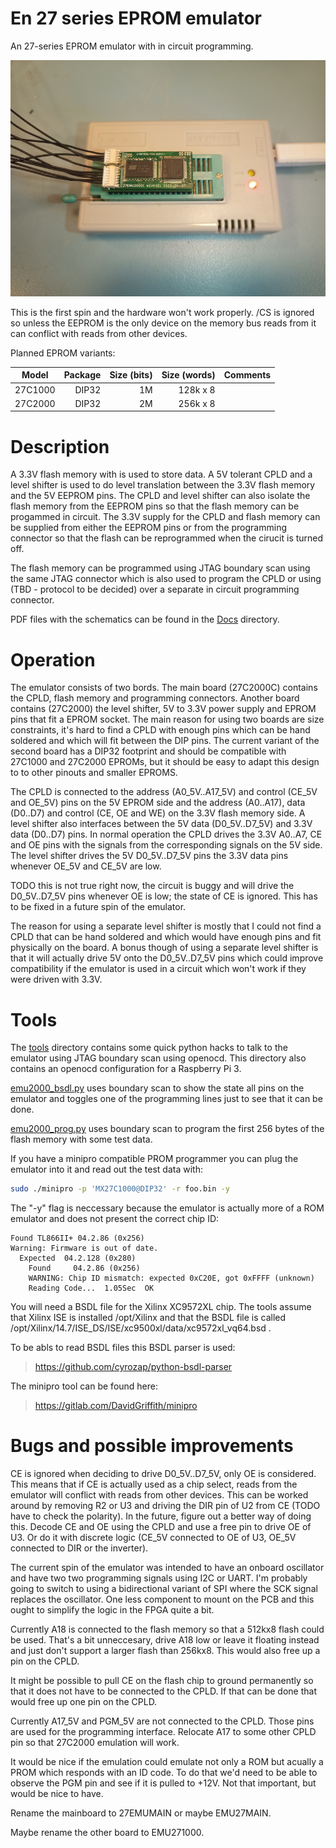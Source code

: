 # En 27 series EPROM emulator

An 27-series EPROM emulator with in circuit programming.

![emu27 connected to a program programmer](Docs/images/emu27.jpg)

This is the first spin and the hardware won't work properly.  /CS is
ignored so unless the EEPROM is the only device on the memory bus
reads from it can conflict with reads from other devices.

Planned EPROM variants:

| Model       | Package | Size (bits) | Size (words) | Comments		|
| ----------- | ------: | ----------: | -----------: | ----------------	|
| 27C1000     |   DIP32 |          1M |     128k x 8 |                  |
| 27C2000     |   DIP32 |          2M |     256k x 8 |                  |

# Description

A 3.3V flash memory with is used to store data.  A 5V tolerant CPLD
and a level shifter is used to do level translation between the 3.3V
flash memory and the 5V EEPROM pins.  The CPLD and level shifter can
also isolate the flash memory from the EEPROM pins so that the flash
memory can be progammed in circuit.  The 3.3V supply for the CPLD and
flash memory can be supplied from either the EEPROM pins or from the
programming connector so that the flash can be reprogrammed when the
cirucit is turned off.

The flash memory can be programmed using JTAG boundary scan using the
same JTAG connector which is also used to program the CPLD or using
(TBD - protocol to be decided) over a separate in circuit programming
connector.

PDF files with the schematics can be found in the [Docs](Docs)
directory.

# Operation

The emulator consists of two bords.  The main board (27C2000C)
contains the CPLD, flash memory and programming connectors.  Another
board contains (27C2000) the level shifter, 5V to 3.3V power supply
and EPROM pins that fit a EPROM socket.  The main reason for using two
boards are size constraints, it's hard to find a CPLD with enough pins
which can be hand soldered and which will fit between the DIP pins.
The current variant of the second board has a DIP32 footprint and
should be compatible with 27C1000 and 27C2000 EPROMs, but it should be
easy to adapt this design to to other pinouts and smaller EPROMS.

The CPLD is connected to the address (A0_5V..A17_5V) and control
(CE_5V and OE_5V) pins on the 5V EPROM side and the address (A0..A17),
data (D0..D7) and control (CE, OE and WE) on the 3.3V flash memory
side.  A level shifter also interfaces between the 5V data
(D0_5V..D7_5V) and 3.3V data (D0..D7) pins.  In normal operation the
CPLD drives the 3.3V A0..A7, CE and OE pins with the signals from the
corresponding signals on the 5V side.  The level shifter drives the 5V
D0_5V..D7_5V pins the 3.3V data pins whenever OE_5V and CE_5V are low.

TODO this is not true right now, the circuit is buggy and will drive
the D0_5V..D7_5V pins whenever OE is low; the state of CE is ignored.
This has to be fixed in a future spin of the emulator.

The reason for using a separate level shifter is mostly that I could
not find a CPLD that can be hand soldered and which would have enough
pins and fit physically on the board.  A bonus though of using a
separate level shifter is that it will actually drive 5V onto the
D0_5V..D7_5V pins which could improve compatibility if the emulator is
used in a circuit which won't work if they were driven with 3.3V.

# Tools

The [tools](tools) directory contains some quick python hacks to talk
to the emulator using JTAG boundary scan using openocd.  This
directory also contains an openocd configuration for a Raspberry Pi 3.

[emu2000_bsdl.py](tools/emu2000_bsdl.py) uses boundary scan to show
the state all pins on the emulator and toggles one of the programming
lines just to see that it can be done.

[emu2000_prog.py](tools/emu2000_prog.py) uses boundary scan to program
the first 256 bytes of the flash memory with some test data.

If you have a minipro compatible PROM programmer you can plug the
emulator into it and read out the test data with:

```bash
sudo ./minipro -p 'MX27C1000@DIP32' -r foo.bin -y
```

The "-y" flag is neccessary because the emulator is actually more of a
ROM emulator and does not present the correct chip ID:

```
Found TL866II+ 04.2.86 (0x256)
Warning: Firmware is out of date.
  Expected  04.2.128 (0x280)
    Found     04.2.86 (0x256)
    WARNING: Chip ID mismatch: expected 0xC20E, got 0xFFFF (unknown)
    Reading Code...  1.05Sec  OK
```

You will need a BSDL file for the Xilinx XC9572XL chip.  The tools
assume that Xilinx ISE is installed /opt/Xilinx and that the BSDL file
is called /opt/Xilinx/14.7/ISE_DS/ISE/xc9500xl/data/xc9572xl_vq64.bsd .

To be abls to read BSDL files this BSDL parser is used:

> https://github.com/cyrozap/python-bsdl-parser

The minipro tool can be found here:

> https://gitlab.com/DavidGriffith/minipro

# Bugs and possible improvements

CE is ignored when deciding to drive D0_5V..D7_5V, only OE is
considered.  This means that if CE is actually used as a chip select,
reads from the emulator will conflict with reads from other devices.
This can be worked around by removing R2 or U3 and driving the DIR pin
of U2 from CE (TODO have to check the polarity).  In the future,
figure out a better way of doing this.  Decode CE and OE using the
CPLD and use a free pin to drive OE of U3.  Or do it with discrete
logic (CE_5V connected to OE of U3, OE_5V connected to DIR or the
inverter).

The current spin of the emulator was intended to have an onboard
oscillator and have two two programming signals using I2C or UART.
I'm probably going to switch to using a bidirectional variant of SPI
where the SCK signal replaces the oscillator.  One less component to
mount on the PCB and this ought to simplify the logic in the FPGA
quite a bit.

Currently A18 is connected to the flash memory so that a 512kx8 flash
could be used.  That's a bit unneccesary, drive A18 low or leave it
floating instead and just don't support a larger flash than 256kx8.
This would also free up a pin on the CPLD.

It might be possible to pull CE on the flash chip to ground
permanently so that it does not have to be connected to the CPLD.
If that can be done that would free up one pin on the CPLD.

Currently A17_5V and PGM_5V are not connected to the CPLD.  Those pins
are used for the programming interface.  Relocate A17 to some other
CPLD pin so that 27C2000 emulation will work.

It would be nice if the emulation could emulate not only a ROM but
acually a PROM which responds with an ID code.  To do that we'd need
to be able to observe the PGM pin and see if it is pulled to +12V.
Not that important, but would be nice to have.

Rename the mainboard to 27EMUMAIN or maybe EMU27MAIN.

Maybe rename the other board to EMU271000.

